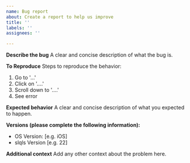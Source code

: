 ```yaml
---
name: Bug report
about: Create a report to help us improve
title: ''
labels: ''
assignees: ''

---
```


**Describe the bug**
A clear and concise description of what the bug is.

**To Reproduce**
Steps to reproduce the behavior:
1. Go to '...'
2. Click on '....'
3. Scroll down to '....'
4. See error

**Expected behavior**
A clear and concise description of what you expected to happen.

**Versions (please complete the following information):**
 - OS Version: [e.g. iOS]
 - slqls Version [e.g. 22]

**Additional context**
Add any other context about the problem here.
